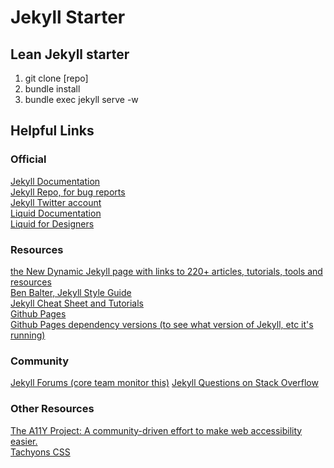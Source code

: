 # Jekyll Starter

## Lean Jekyll starter

1) git clone [repo]
2) bundle install
3) bundle exec jekyll serve -w


## Helpful Links

### Official

[Jekyll Documentation](http://jekyllrb.com/docs/home/)  
[Jekyll Repo, for bug reports](https://github.com/jekyll/jekyll/issues)  
[Jekyll Twitter account](https://twitter.com/jekyllrb)  
[Liquid Documentation](http://shopify.github.io/liquid/)  
[Liquid for Designers](https://github.com/Shopify/liquid/wiki/Liquid-for-Designers)  

### Resources

[the New Dynamic Jekyll page with links to 220+ articles, tutorials, tools and resources](https://www.thenewdynamic.org/tool/jekyll/)  
[Ben Balter, Jekyll Style Guide](http://ben.balter.com/jekyll-style-guide/)  
[Jekyll Cheat Sheet and Tutorials](http://jekyll.tips/jekyll-cheat-sheet/)  
[Github Pages](https://pages.github.com/)  
[Github Pages dependency versions (to see what version of Jekyll, etc it's running)](https://pages.github.com/versions/)


### Community

[Jekyll Forums (core team monitor this)](https://talk.jekyllrb.com/)
[Jekyll Questions on Stack Overflow](http://stackoverflow.com/questions/tagged/jekyll)  


### Other Resources

[The A11Y Project: A community-driven effort to make web accessibility easier.](http://a11yproject.com/)  
[Tachyons CSS](http://tachyons.io/)
